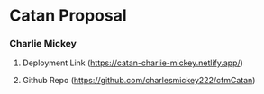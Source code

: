 # Catan Proposal

### Charlie Mickey

1. Deployment Link (https://catan-charlie-mickey.netlify.app/)

2. Github Repo (https://github.com/charlesmickey222/cfmCatan)